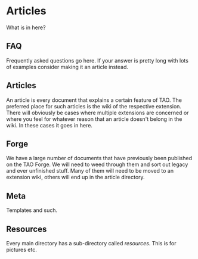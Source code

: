 # Articles
What is in here?

## FAQ
Frequently asked questions go here. If your answer is pretty long with lots of examples consider making it an article instead.

## Articles
An article is every document that explains a certain feature of TAO. The preferred place for such articles is the wiki of the respective extension. There will obviously be cases where multiple extensions are concerned or where you feel for whatever reason that an article doesn't belong in the wiki. In these cases it goes in here.

## Forge
We have a large number of documents that have previously been published on the TAO Forge. We will need to weed through them and sort out legacy and ever unfinished stuff. Many of them will need to be moved to an extension wiki, others will end up in the article directory.

## Meta
Templates and such.

## Resources
Every main directory has a sub-directory called _resources_. This is for pictures etc.
